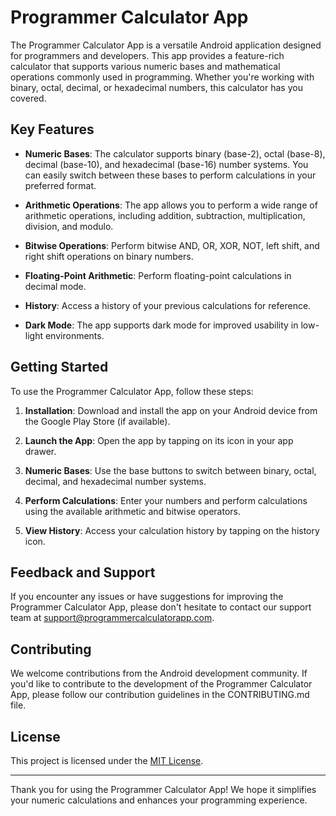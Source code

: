 # Programmer Calculator App

The Programmer Calculator App is a versatile Android application designed for programmers and developers. This app provides a feature-rich calculator that supports various numeric bases and mathematical operations commonly used in programming. Whether you're working with binary, octal, decimal, or hexadecimal numbers, this calculator has you covered.

## Key Features

- **Numeric Bases**: The calculator supports binary (base-2), octal (base-8), decimal (base-10), and hexadecimal (base-16) number systems. You can easily switch between these bases to perform calculations in your preferred format.

- **Arithmetic Operations**: The app allows you to perform a wide range of arithmetic operations, including addition, subtraction, multiplication, division, and modulo.

- **Bitwise Operations**: Perform bitwise AND, OR, XOR, NOT, left shift, and right shift operations on binary numbers.

- **Floating-Point Arithmetic**: Perform floating-point calculations in decimal mode.

- **History**: Access a history of your previous calculations for reference.

- **Dark Mode**: The app supports dark mode for improved usability in low-light environments.

## Getting Started

To use the Programmer Calculator App, follow these steps:

1. **Installation**: Download and install the app on your Android device from the Google Play Store (if available).

2. **Launch the App**: Open the app by tapping on its icon in your app drawer.

3. **Numeric Bases**: Use the base buttons to switch between binary, octal, decimal, and hexadecimal number systems.

4. **Perform Calculations**: Enter your numbers and perform calculations using the available arithmetic and bitwise operators.

5. **View History**: Access your calculation history by tapping on the history icon.


## Feedback and Support

If you encounter any issues or have suggestions for improving the Programmer Calculator App, please don't hesitate to contact our support team at [support@programmercalculatorapp.com](mailto:support@programmercalculatorapp.com).

## Contributing

We welcome contributions from the Android development community. If you'd like to contribute to the development of the Programmer Calculator App, please follow our contribution guidelines in the CONTRIBUTING.md file.

## License

This project is licensed under the [MIT License](LICENSE.md).

---

Thank you for using the Programmer Calculator App! We hope it simplifies your numeric calculations and enhances your programming experience.
